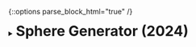 {::options parse_block_html="true" /}
<details>
  <summary><h1 style="display:inline">Sphere Generator (2024)</h1></summary>

![](https://blog.matheusamazonas.net/assets/images/post22/sphere_display.png)

Sphere Generator is a free Unity package/plugin that generates spheres (UV, cube and icospheres) of arbitrary detail levels procedurally. It's extremely useful when Unity's standard sphere mesh doesn't contain enough detail for your needs and/or you don't want to restrict yourself to pre-generated meshes. Its first version (1.0.0) was released in May 2024, and its latest version is [1.1.1](https://github.com/lazysquirrellabs/sphere_generator/releases/tag/1.1.1).

Sphere Generator’s icosphere development process was documented in the following blog post:
- [Generating an icosphere with code](https://blog.matheusamazonas.net/posts/generating_icosphere_with_code).

Sphere Generator is distributed under the terms of the MIT [license](https://github.com/lazysquirrellabs/sphere_generator/blob/main/LICENSE).

Role: Game Developer  
Team size: 1  
Platform: Unity tool  
Engine/Language: Unity/C#  
Package: [Sphere Generator on OpenUPM](https://openupm.com/packages/com.lazysquirrellabs.spheregenerator)  
Source code: [Sphere Generator on GitHub](https://github.com/lazysquirrellabs/sphere_generator)  
</details>
